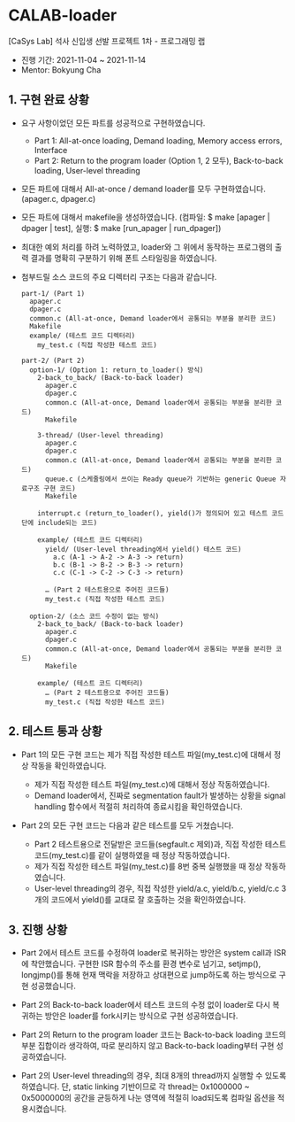 # CALAB-loader

[CaSys Lab] 석사 신입생 선발 프로젝트 1차 - 프로그래밍 랩

* 진행 기간: 2021-11-04 ~ 2021-11-14
* Mentor: Bokyung Cha


## 1. 구현 완료 상황

* 요구 사항이었던 모든 파트를 성공적으로 구현하였습니다.
  - Part 1: All-at-once loading, Demand loading, Memory access errors, Interface
  - Part 2: Return to the program loader (Option 1, 2 모두), Back-to-back loading, User-level threading

* 모든 파트에 대해서 All-at-once / demand loader를 모두 구현하였습니다. (apager.c, dpager.c)
* 모든 파트에 대해서 makefile을 생성하였습니다. (컴파일: $ make [apager | dpager | test], 실행: $ make [run_apager | run_dpager])

* 최대한 예외 처리를 하려 노력하였고, loader와 그 위에서 동작하는 프로그램의 출력 결과를 명확히 구분하기 위해 폰트 스타일링을 하였습니다.

* 첨부드릴 소스 코드의 주요 디렉터리 구조는 다음과 같습니다.

      part-1/ (Part 1)
        apager.c
        dpager.c
        common.c (All-at-once, Demand loader에서 공통되는 부분을 분리한 코드)
        Makefile
        example/ (테스트 코드 디렉터리)
          my_test.c (직접 작성한 테스트 코드)

      part-2/ (Part 2)
        option-1/ (Option 1: return_to_loader() 방식)
          2-back_to_back/ (Back-to-back loader)
            apager.c
            dpager.c
            common.c (All-at-once, Demand loader에서 공통되는 부분을 분리한 코드)
            Makefile

          3-thread/ (User-level threading)
            apager.c
            dpager.c
            common.c (All-at-once, Demand loader에서 공통되는 부분을 분리한 코드)
            queue.c (스케줄링에서 쓰이는 Ready queue가 기반하는 generic Queue 자료구조 구현 코드)
            Makefile

          interrupt.c (return_to_loader(), yield()가 정의되어 있고 테스트 코드 단에 include되는 코드)

          example/ (테스트 코드 디렉터리)
            yield/ (User-level threading에서 yield() 테스트 코드)
              a.c (A-1 -> A-2 -> A-3 -> return)
              b.c (B-1 -> B-2 -> B-3 -> return)
              c.c (C-1 -> C-2 -> C-3 -> return)

            … (Part 2 테스트용으로 주어진 코드들)
            my_test.c (직접 작성한 테스트 코드)

        option-2/ (소스 코드 수정이 없는 방식)
          2-back_to_back/ (Back-to-back loader)
            apager.c
            dpager.c
            common.c (All-at-once, Demand loader에서 공통되는 부분을 분리한 코드)
            Makefile

          example/ (테스트 코드 디렉터리)
            … (Part 2 테스트용으로 주어진 코드들)
            my_test.c (직접 작성한 테스트 코드)


## 2. 테스트 통과 상황

* Part 1의 모든 구현 코드는 제가 직접 작성한 테스트 파일(my_test.c)에 대해서 정상 작동을 확인하였습니다.
  - 제가 직접 작성한 테스트 파일(my_test.c)에 대해서 정상 작동하였습니다.
  - Demand loader에서, 진짜로 segmentation fault가 발생하는 상황을 signal handling 함수에서 적절히 처리하여 종료시킴을 확인하였습니다.

* Part 2의 모든 구현 코드는 다음과 같은 테스트를 모두 거쳤습니다.
  - Part 2 테스트용으로 전달받은 코드들(segfault.c 제외)과, 직접 작성한 테스트 코드(my_test.c)를 같이 실행하였을 때 정상 작동하였습니다.
  - 제가 직접 작성한 테스트 파일(my_test.c)를 8번 중복 실행했을 때 정상 작동하였습니다.
  - User-level threading의 경우, 직접 작성한 yield/a.c, yield/b.c, yield/c.c 3개의 코드에서 yield()를 교대로 잘 호출하는 것을 확인하였습니다.


## 3. 진행 상황 

* Part 2에서 테스트 코드를 수정하여 loader로 복귀하는 방안은 system call과 ISR에 착안했습니다.
  구현한 ISR 함수의 주소를 환경 변수로 넘기고, setjmp(), longjmp()를 통해 현재 맥락을 저장하고 상대편으로 jump하도록 하는 방식으로 구현 성공했습니다.

* Part 2의 Back-to-back loader에서 테스트 코드의 수정 없이 loader로 다시 복귀하는 방안은 loader를 fork시키는 방식으로 구현 성공하였습니다.

* Part 2의 Return to the program loader 코드는 Back-to-back loading 코드의 부분 집합이라 생각하여,
  따로 분리하지 않고 Back-to-back loading부터 구현 성공하였습니다.

* Part 2의 User-level threading의 경우, 최대 8개의 thread까지 실행할 수 있도록 하였습니다.
  단, static linking 기반이므로 각 thread는 0x1000000 ~ 0x5000000의 공간을 균등하게 나눈 영역에 적절히 load되도록 컴파일 옵션을 적용시켰습니다.
